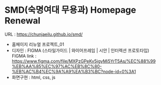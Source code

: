 # SMD(숙명여대 무용과) Homepage Renewal

URL : https://chunjaeilu.github.io/smd/

- 홈페이지 리뉴얼 프로젝트_01
- 디자인 : FIGMA (스타일가이드 | 와이어프레임 | 시안 | 인터렉션 프로토타입)
  FIGMA link : https://www.figma.com/file/MXPzGPeKv5jgyMi5YrT5As/%EC%88%99%EB%AA%85%EC%97%AC%EB%8C%80-%EB%AC%B4%EC%9A%A9%EA%B3%BC?node-id=0%3A1
- 화면구현 : html, css, js
